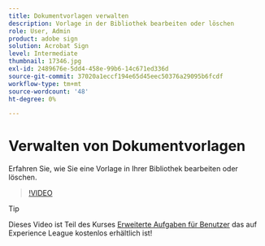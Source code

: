 ```yaml
---
title: Dokumentvorlagen verwalten
description: Vorlage in der Bibliothek bearbeiten oder löschen
role: User, Admin
product: adobe sign
solution: Acrobat Sign
level: Intermediate
thumbnail: 17346.jpg
exl-id: 2489676e-5dd4-458e-99b6-14c671ed336d
source-git-commit: 37020a1eccf194e65d45eec50376a29095b6fcdf
workflow-type: tm+mt
source-wordcount: '48'
ht-degree: 0%

---
```


# Verwalten von Dokumentvorlagen

Erfahren Sie, wie Sie eine Vorlage in Ihrer Bibliothek bearbeiten oder löschen.

>[!VIDEO](https://video.tv.adobe.com/v/342567?hidetitle=true)

>[!TIP]
>
>Dieses Video ist Teil des Kurses [Erweiterte Aufgaben für Benutzer](https://experienceleague.adobe.com/?recommended=Sign-U-1-2020.3) das auf Experience League kostenlos erhältlich ist!